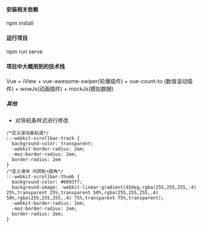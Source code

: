 #### 安装相关依赖
npm install

#### 运行项目
npm run serve

#### 项目中大概用到的技术栈

Vue + iView + vue-awesome-swiper(轮播插件) + vue-count-to (数值滚动插件) + wowJs(动画插件) + mockJs(模拟数据)

##### 其他
* 对导航条样式进行修改
```
/*定义滚动条轨道*/
::-webkit-scrollbar-track {
  background-color: transparent;
  -webkit-border-radius: 2em;
  -moz-border-radius: 2em;
  border-radius: 2em
}
/*定义滑块 内阴影+圆角*/
::-webkit-scrollbar-thumb {
  background-color: #0093ff;
  background-image: -webkit-linear-gradient(45deg,rgba(255,255,255,.4) 25%,transparent 25%,transparent 50%,rgba(255,255,255,.4) 50%,rgba(255,255,255,.4) 75%,transparent 75%,transparent);
  -webkit-border-radius: 2em;
  -moz-border-radius: 2em;
  border-radius: 2em;
}

```

